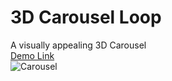 # 3D Carousel Loop

A visually appealing 3D Carousel<br>
<a href="https://jo-erl.github.io/3dcarousel/">Demo Link</a><br>
![Carousel](https://github.com/user-attachments/assets/98b9ed38-9150-4d03-a066-1109f3274ddf)


